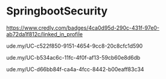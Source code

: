 # SpringbootSecurity

https://www.credly.com/badges/4ca0d95d-290c-431f-97e0-ab72da1f812c/linked_in_profile

ude.my/UC-c522f850-9151-4654-9cc8-20c8cfc1d590


ude.my/UC-b534ac6c-11fc-4f0f-af13-59cb60e8d6db


ude.my/UC-d66bb84f-ca4a-4fcc-8442-b00eaff83c34
